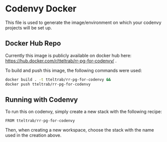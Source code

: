 # Codenvy Docker

This file is used to generate the image/environment on which your codenvy projects will be set up.

## Docker Hub Repo

Currently this image is publicly available on docker hub here: <https://hub.docker.com/r/tteltrab/rr-pg-for-codenvy/> .

To build and push this image, the following commands were used:

```sh
docker build . -t tteltrab/rr-pg-for-codenvy &&
docker push tteltrab/rr-pg-for-codenvy
```

## Running with Codenvy

To run this on codenvy, simply create a new stack with the following recipe:

```docker
FROM tteltrab/rr-pg-for-codenvy
```

Then, when creating a new workspace, choose the stack with the name used in the creation above.
